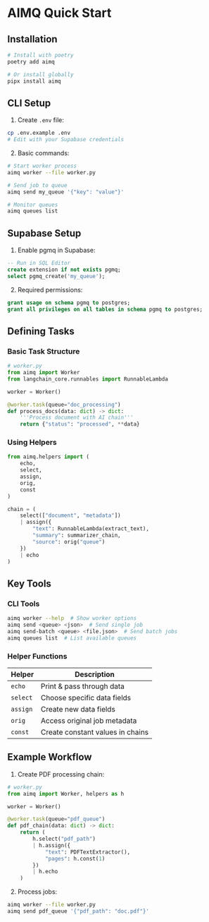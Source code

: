 # AIMQ Quick Start

## Installation

```bash
# Install with poetry
poetry add aimq

# Or install globally
pipx install aimq
```

## CLI Setup

1. Create `.env` file:
```bash
cp .env.example .env
# Edit with your Supabase credentials
```

2. Basic commands:
```bash
# Start worker process
aimq worker --file worker.py

# Send job to queue
aimq send my_queue '{"key": "value"}'

# Monitor queues
aimq queues list
```

## Supabase Setup

1. Enable pgmq in Supabase:
```sql
-- Run in SQL Editor
create extension if not exists pgmq;
select pgmq_create('my_queue');
```

2. Required permissions:
```sql
grant usage on schema pgmq to postgres;
grant all privileges on all tables in schema pgmq to postgres;
```

## Defining Tasks

### Basic Task Structure
```python
# worker.py
from aimq import Worker
from langchain_core.runnables import RunnableLambda

worker = Worker()

@worker.task(queue="doc_processing")
def process_docs(data: dict) -> dict:
    '''Process document with AI chain'''
    return {"status": "processed", **data}
```

### Using Helpers
```python
from aimq.helpers import (
    echo,
    select,
    assign,
    orig,
    const
)

chain = (
    select(["document", "metadata"])
    | assign({
        "text": RunnableLambda(extract_text),
        "summary": summarizer_chain,
        "source": orig("queue")
    })
    | echo
)
```

## Key Tools

### CLI Tools
```bash
aimq worker --help  # Show worker options
aimq send <queue> <json>  # Send single job
aimq send-batch <queue> <file.json>  # Send batch jobs
aimq queues list  # List available queues
```

### Helper Functions
| Helper     | Description                          |
|------------|--------------------------------------|
| `echo`     | Print & pass through data            |
| `select`   | Choose specific data fields          | 
| `assign`   | Create new data fields               |
| `orig`     | Access original job metadata         |
| `const`    | Create constant values in chains     |

## Example Workflow

1. Create PDF processing chain:
```python
# worker.py
from aimq import Worker, helpers as h

worker = Worker()

@worker.task(queue="pdf_queue")
def pdf_chain(data: dict) -> dict:
    return (
        h.select("pdf_path")
        | h.assign({
            "text": PDFTextExtractor(),
            "pages": h.const(1)
        })
        | h.echo
    )
```

2. Process jobs:
```bash
aimq worker --file worker.py
aimq send pdf_queue '{"pdf_path": "doc.pdf"}'
```
